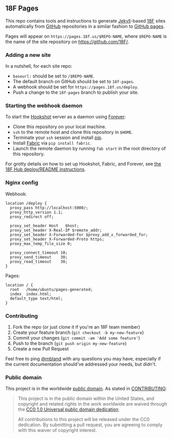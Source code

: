 ## 18F Pages

This repo contains tools and instructions to generate
[Jekyll](http://jekyllrb.com/)-based [18F](https://18f.gsa.gov/) sites
automatically from [GitHub](https://github.com/) repositories in a similar
fashion to [GitHub pages](https://pages.github.com/).

Pages will appear on `https://pages.18f.us/$REPO-NAME`, where `$REPO-NAME` is
the name of the site repository on https://github.com/18F/.

### Adding a new site

In a nutshell, for each site repo:

- `baseurl:` should be set to `/$REPO-NAME`.
- The default branch on GitHub should be set to `18f-pages`.
- A webhook should be set for `https://pages.18f.us/deploy`.
- Push a change to the `18f-pages` branch to publish your site.

### Starting the webhook daemon

To start the [Hookshot](https://www.npmjs.com/package/hookshot) server as a
daemon using [Forever](https://www.npmjs.com/package/forever):

- Clone this repository on your local machine.
- `ssh` to the remote host and clone this repository in `$HOME`.
- Terminate your `ssh` session and install [pip](https://pip.pypa.io/).
- Install [Fabric](http://www.fabfile.org/) via `pip install fabric`.
- Launch the remote daemon by running `fab start` in the root directory of
  this repository.

For grotty details on how to set up Hookshot, Fabric, and Forever, see [the
18F Hub deploy/README
instructions](https://github.com/18F/hub/tree/master/deploy#preparing-for-automated-deployment).

### Nginx config

Webhook:
```
location /deploy {
  proxy_pass http://localhost:5000/;
  proxy_http_version 1.1;
  proxy_redirect off;

  proxy_set_header Host   $host;
  proxy_set_header X-Real-IP $remote_addr;
  proxy_set_header X-Forwarded-For $proxy_add_x_forwarded_for;
  proxy_set_header X-Forwarded-Proto https;
  proxy_max_temp_file_size 0;

  proxy_connect_timeout 10;
  proxy_send_timeout    30;
  proxy_read_timeout    30;
}
```

Pages:
```
location / {
  root   /home/ubuntu/pages-generated;
  index  index.html;
  default_type text/html;
}
```

### Contributing

1. Fork the repo (or just clone it if you're an 18F team member)
2. Create your feature branch (`git checkout -b my-new-feature`)
3. Commit your changes (`git commit -am 'Add some feature'`)
4. Push to the branch (`git push origin my-new-feature`)
5. Create a new Pull Request

Feel free to ping [@mbland](https://github.com/mbland) with any questions you
may have, especially if the current documentation should've addressed your
needs, but didn't.

### Public domain

This project is in the worldwide [public domain](LICENSE.md). As stated in [CONTRIBUTING](CONTRIBUTING.md):

> This project is in the public domain within the United States, and copyright
> and related rights in the work worldwide are waived through the [CC0 1.0
> Universal public domain
> dedication](https://creativecommons.org/publicdomain/zero/1.0/).
>
> All contributions to this project will be released under the CC0 dedication.
> By submitting a pull request, you are agreeing to comply with this waiver of
> copyright interest.
